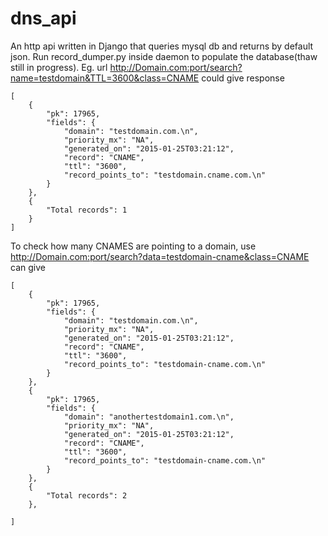 # dns_api
An http api written in Django that queries mysql db and returns by default json.
Run record_dumper.py inside daemon to populate the database(thaw still in progress).
Eg. url
http://Domain.com:port/search?name=testdomain&TTL=3600&class=CNAME
could give response 
```
[
    {
        "pk": 17965,
        "fields": {
            "domain": "testdomain.com.\n",
            "priority_mx": "NA",
            "generated_on": "2015-01-25T03:21:12",
            "record": "CNAME",
            "ttl": "3600",
            "record_points_to": "testdomain.cname.com.\n"
        }
    },
    {
        "Total records": 1
    }
]
```
To check how many CNAMES are pointing to a domain, use 
http://Domain.com:port/search?data=testdomain-cname&class=CNAME
can give 
```
[
    {
        "pk": 17965,
        "fields": {
            "domain": "testdomain.com.\n",
            "priority_mx": "NA",
            "generated_on": "2015-01-25T03:21:12",
            "record": "CNAME",
            "ttl": "3600",
            "record_points_to": "testdomain-cname.com.\n"
        }
    },
    {
        "pk": 17965,
        "fields": {
            "domain": "anothertestdomain1.com.\n",
            "priority_mx": "NA",
            "generated_on": "2015-01-25T03:21:12",
            "record": "CNAME",
            "ttl": "3600",
            "record_points_to": "testdomain-cname.com.\n"
        }
    },
    {
        "Total records": 2
    },
    
]
```
